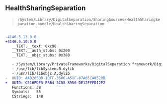 ## HealthSharingSeparation

> `/System/Library/DigitalSeparation/SharingSources/HealthSharingSeparation.bundle/HealthSharingSeparation`

```diff

-4146.5.13.0.0
+4146.6.10.0.0
   __TEXT.__text: 0xc90
   __TEXT.__auth_stubs: 0x200
   __TEXT.__objc_stubs: 0x380

   - /System/Library/PrivateFrameworks/DigitalSeparation.framework/DigitalSeparation
   - /usr/lib/libSystem.B.dylib
   - /usr/lib/libobjc.A.dylib
-  UUID: AAB285D8-1DFF-3606-A58F-07A65EA8520B
+  UUID: C516FDF3-EB64-3C58-8956-DE12FFFD12F2
   Functions: 38
   Symbols:   55
   CStrings:  148

```
